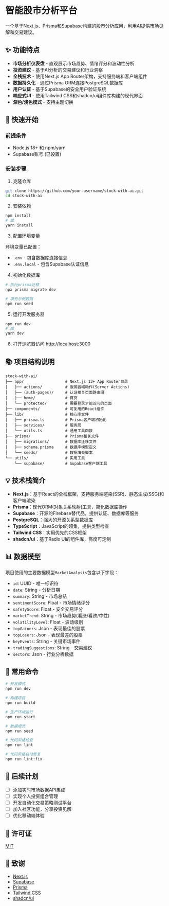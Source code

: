 # 智能股市分析平台

一个基于Next.js、Prisma和Supabase构建的股市分析应用，利用AI提供市场见解和交易建议。

## ✨ 功能特点

- **市场分析仪表盘** - 直观展示市场趋势、情绪评分和波动性分析
- **投资建议** - 基于AI分析的交易建议和行业洞察
- **全栈技术** - 使用Next.js App Router架构，支持服务端和客户端组件
- **数据持久化** - 通过Prisma ORM连接PostgreSQL数据库
- **用户认证** - 基于Supabase的安全用户验证系统
- **响应式UI** - 使用Tailwind CSS和shadcn/ui组件库构建的现代界面
- **深色/浅色模式** - 支持主题切换

## 🚀 快速开始

### 前提条件

- Node.js 18+ 和 npm/yarn
- Supabase账号 (已设置)

### 安装步骤

1. 克隆仓库

```bash
git clone https://github.com/your-username/stock-with-ai.git
cd stock-with-ai
```

2. 安装依赖

```bash
npm install
# 或
yarn install
```

3. 配置环境变量

环境变量已配置：
- `.env` - 包含数据库连接信息
- `.env.local` - 包含Supabase认证信息

4. 初始化数据库

```bash
# 执行prisma迁移
npx prisma migrate dev

# 填充示例数据
npm run seed
```

5. 运行开发服务器

```bash
npm run dev
# 或
yarn dev
```

6. 打开浏览器访问 [http://localhost:3000](http://localhost:3000)

## 📚 项目结构说明

```
stock-with-ai/
├── app/                  # Next.js 13+ App Router目录
│   ├── actions/          # 服务器端动作(Server Actions)
│   ├── (auth-pages)/     # 认证相关页面路由组
│   ├── home/             # 首页
│   └── protected/        # 需要登录才能访问的页面
├── components/           # 可复用的React组件
├── lib/                  # 核心库文件
│   ├── prisma.ts         # Prisma客户端初始化
│   ├── services/         # 服务层
│   └── utils.ts          # 通用工具函数
├── prisma/               # Prisma相关文件
│   ├── migrations/       # 数据库迁移文件
│   ├── schema.prisma     # 数据库模型定义
│   └── seeds/            # 数据填充脚本
└── utils/                # 实用工具
    └── supabase/         # Supabase客户端工具
```

## 💡 技术栈简介

- **Next.js**：基于React的全栈框架，支持服务端渲染(SSR)、静态生成(SSG)和客户端渲染
- **Prisma**：现代ORM(对象关系映射)工具，简化数据库操作
- **Supabase**：开源的Firebase替代品，提供认证、数据库等服务
- **PostgreSQL**：强大的开源关系型数据库
- **TypeScript**：JavaScript的超集，提供类型检查
- **Tailwind CSS**：实用优先的CSS框架
- **shadcn/ui**：基于Radix UI的组件库，高度可定制

## 📊 数据模型

项目使用的主要数据模型`MarketAnalysis`包含以下字段：

- `id`: UUID - 唯一标识符
- `date`: String - 分析日期
- `summary`: String - 市场总结
- `sentimentScore`: Float - 市场情绪评分
- `safetyScore`: Float - 安全交易评分
- `marketTrend`: String - 市场趋势(看涨/看跌/中性)
- `volatilityLevel`: Float - 波动级别
- `topGainers`: Json - 表现最佳的股票
- `topLosers`: Json - 表现最差的股票
- `keyEvents`: String - 关键市场事件
- `tradingSuggestions`: String - 交易建议
- `sectors`: Json - 行业分析数据

## 🔧 常用命令

```bash
# 开发模式
npm run dev

# 构建项目
npm run build

# 生产环境运行
npm run start

# 数据填充
npm run seed

# 代码风格检查
npm run lint

# 代码风格自动修复
npm run lint:fix
```

## 📝 后续计划

- [ ] 添加实时市场数据API集成
- [ ] 实现个人投资组合管理
- [ ] 开发自动化交易策略测试平台
- [ ] 加入社区功能，分享投资见解
- [ ] 优化移动端体验

## 📄 许可证

[MIT](LICENSE)

## 🙏 致谢

- [Next.js](https://nextjs.org/)
- [Supabase](https://supabase.com/)
- [Prisma](https://www.prisma.io/)
- [Tailwind CSS](https://tailwindcss.com/)
- [shadcn/ui](https://ui.shadcn.com/)